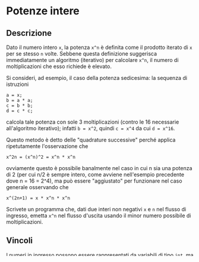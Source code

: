 Potenze intere
==============

Descrizione
-----------

Dato il numero intero `x`, la potenza `x^n` è definita come il prodotto iterato
di `x` per se stesso `n` volte. Sebbene questa definizione suggerisca
immediatamente un algoritmo (iterativo) per calcolare `x^n`, il numero di
moltiplicazioni che esso richiede è elevato.

Si consideri, ad esempio, il caso della potenza sedicesima: la sequenza di
istruzioni

    a = x;
    b = a * a;
    c = b * b;
    d = c * c;

calcola tale potenza con sole 3 moltiplicazioni (contro le 16 necessarie
all'algoritmo iterativo); infatti `b = x^2`, quindi `c = x^4` da cui `d = x^16`.

Questo metodo è detto delle "quadrature successive" perché applica ripetutamente
l'osservazione che

    x^2n = (x^n)^2 = x^n * x^n

ovviamente questo è possibile banalmente nel caso in cui n sia una potenza di 2
(per cui n/2 è sempre intero, come avviene nell'esempio precedente dove n = 16 =
2^4), ma può essere "aggiustato" per funzionare nel caso generale osservando che

    x^(2n+1) = x * x^n * x^n

Scrivete un programma che, dati due interi non negativi `x` e `n` nel flusso di
ingresso, emetta `x^n` nel flusso d'uscita usando il minor numero possibile di
moltiplicazioni.


Vincoli
-------

I numeri in ingresso possono essere rappresentati da variabili di tipo `int`, ma
questo non è garantito per la potenza, per la quale è pertanto necessario usare
la classe `BigInteger`.


Esempio
-------

Eseguendo `soluzione` e avendo

    2 256

nel flusso di ingresso, il programma emette

    115792089237316195423570985008687907853269984665640564039457584007913129639936

nel flusso d'uscita; eseguendo `soluzione` e avendo

    3 81

nel flusso di ingresso, il programma emette

    443426488243037769948249630619149892803

nel flusso d'uscita.


Suggerimenti
------------

Il metodo delle quadrature successive suggerisce una soluzione ricorsiva.
Attenzione però: tenete da parte il risultato intermedio, non calcolatelo due
volte!


Osservazioni
------------

Provate ad aggiungere un "contatore" che vi dica, oltre alla potenza, quante
moltiplicazioni ha utilizzato per calcolarla. Sapreste esprimere il numero di
moltiplicazioni necessarie in funzione di `x`, o `n`?

Esiste ovviamente un metodo statico della classe `BigInteger` che calcola la
potenza, ma la vostra soluzione non deve adoperarlo!
